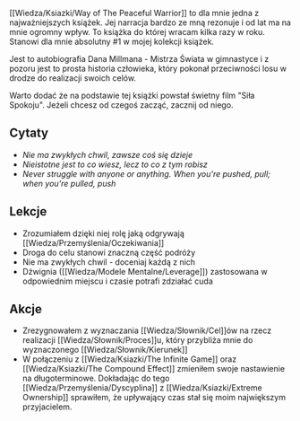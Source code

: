 [[Wiedza/Ksiazki/Way of The Peaceful Warrior]] to dla mnie jedna z najważniejszych książek. Jej narracja bardzo ze mną rezonuje i od lat ma na mnie ogromny wpływ. To książka do której wracam kilka razy w roku. Stanowi dla mnie absolutny #1 w mojej kolekcji książek.

Jest to autobiografia Dana Millmana - Mistrza Świata w gimnastyce i z pozoru jest to prosta historia człowieka, który pokonał przeciwności losu w drodze do realizacji swoich celów. 

Warto dodać że na podstawie tej książki powstał świetny film "Siła Spokoju". Jeżeli chcesz od czegoś zacząć, zacznij od niego.

## Cytaty
- _Nie ma zwykłych chwil, zawsze coś się dzieje_
- _Nieistotne jest to co wiesz, lecz to co z tym robisz_
- _Never struggle with anyone or anything. When you're pushed, pull; when you're pulled, push_

## Lekcje
- Zrozumiałem dzięki niej rolę jaką odgrywają [[Wiedza/Przemyślenia/Oczekiwania]]
- Droga do celu stanowi znaczną część podróży
- Nie ma zwykłych chwil - doceniaj każdą z nich
- Dźwignia ([[Wiedza/Modele Mentalne/Leverage]]) zastosowana w odpowiednim miejscu i czasie potrafi zdziałać cuda

## Akcje
- Zrezygnowałem z wyznaczania [[Wiedza/Słownik/Cel]]ów na rzecz realizacji [[Wiedza/Słownik/Proces]]u, który przybliża mnie do wyznaczonego [[Wiedza/Słownik/Kierunek]]
- W połączeniu z [[Wiedza/Ksiazki/The Infinite Game]] oraz [[Wiedza/Ksiazki/The Compound Effect]] zmieniłem swoje nastawienie na długoterminowe. Dokładając do tego [[Wiedza/Przemyślenia/Dyscyplina]] z [[Wiedza/Ksiazki/Extreme Ownership]] sprawiłem, że upływający czas stał się moim największym przyjacielem.